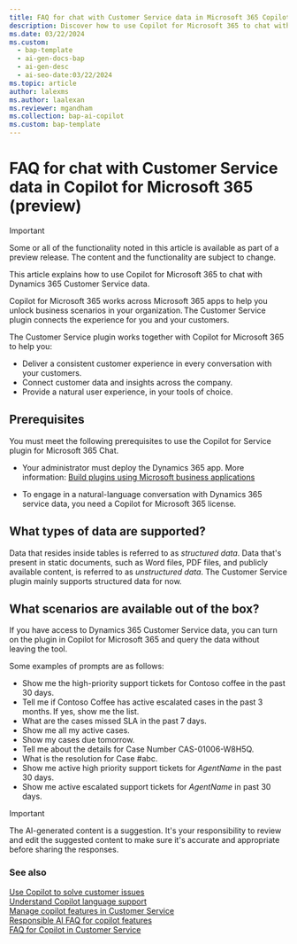 ```yaml
---
title: FAQ for chat with Customer Service data in Microsoft 365 Copilot (preview)
description: Discover how to use Copilot for Microsoft 365 to chat with Customer Service data and ask questions in natural language.
ms.date: 03/22/2024
ms.custom:
  - bap-template
  - ai-gen-docs-bap
  - ai-gen-desc
  - ai-seo-date:03/22/2024
ms.topic: article
author: lalexms
ms.author: laalexan
ms.reviewer: mgandham
ms.collection: bap-ai-copilot
ms.custom: bap-template
---
```


# FAQ for chat with Customer Service data in Copilot for Microsoft 365 (preview)

> [!IMPORTANT]
> Some or all of the functionality noted in this article is available as part of a preview release. The content and the functionality are subject to change.

This article explains how to use Copilot for Microsoft 365 to chat with Dynamics 365 Customer Service data.

Copilot for Microsoft 365 works across Microsoft 365 apps to help you unlock business scenarios in your organization. The Customer Service plugin connects the experience for you and your customers.

The Customer Service plugin works together with Copilot for Microsoft 365 to help you:

- Deliver a consistent customer experience in every conversation with your customers.
- Connect customer data and insights across the company.
- Provide a natural user experience, in your tools of choice.

## Prerequisites 

You must meet the following prerequisites to use the Copilot for Service plugin for Microsoft 365 Chat.

- Your administrator must deploy the Dynamics 365 app. More information: [Build plugins using Microsoft business applications](../microsoft-365-copilot/extensibility/overview-business-applications#known-limitations)

- To engage in a natural-language conversation with Dynamics 365 service data, you need a Copilot for Microsoft 365 license. 

## What types of data are supported? 

Data that resides inside tables is referred to as *structured data*. Data that's present in static documents, such as Word files, PDF files, and publicly available content, is referred to as *unstructured data*. The Customer Service plugin mainly supports structured data for now.

## What scenarios are available out of the box?

If you have access to Dynamics 365 Customer Service data, you can turn on the plugin in Copilot for Microsoft 365 and query the data without leaving the tool.

Some examples of prompts are as follows:

- Show me the high-priority support tickets for Contoso coffee in the past 30 days.
- Tell me if Contoso Coffee has active escalated cases in the past 3 months. If yes, show me the list.
- What are the cases missed SLA in the past 7 days.
- Show me all my active cases.
- Show my cases due tomorrow.
- Tell me about the details for Case Number CAS-01006-W8H5Q.
- What is the resolution for Case #abc.
- Show me active high priority support tickets for *AgentName* in the past 30 days.
- Show me active escalated support tickets for *AgentName* in past 30 days.

> [!IMPORTANT]
> The AI-generated content is a suggestion. It's your responsibility to review and edit the suggested content to make sure it's accurate and appropriate before sharing the responses.


### See also

[Use Copilot to solve customer issues](use-copilot-features.md)  
[Understand Copilot language support](copilot-language-support.md)  
[Manage copilot features in Customer Service](../administer/configure-copilot-features.md)  
[Responsible AI FAQ for copilot features](../implement/faq-responsible-ai-copilot.md)   
[FAQ for Copilot in Customer Service](../administer/faq-copilot-features.md)

